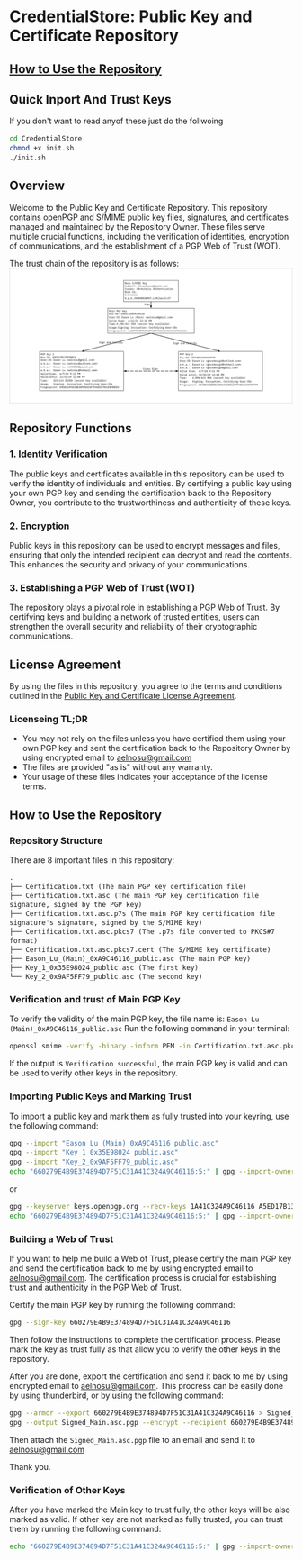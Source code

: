 # CredentialStore: Public Key and Certificate Repository

## [How to Use the Repository](#how-to-use-the-repository-1)

## Quick Inport And Trust Keys

If you don't want to read anyof these just do the follwoing

```bash
cd CredentialStore
chmod +x init.sh
./init.sh
```

## Overview

Welcome to the Public Key and Certificate Repository. This repository contains openPGP and S/MIME public key files, signatures, and certificates managed and maintained by the Repository Owner. These files serve multiple crucial functions, including the verification of identities, encryption of communications, and the establishment of a PGP Web of Trust (WOT).

The trust chain of the repository is as follows:
![Trust Chain](Key_Topology.svg)

## Repository Functions

### 1. Identity Verification

The public keys and certificates available in this repository can be used to verify the identity of individuals and entities. By certifying a public key using your own PGP key and sending the certification back to the Repository Owner, you contribute to the trustworthiness and authenticity of these keys.

### 2. Encryption

Public keys in this repository can be used to encrypt messages and files, ensuring that only the intended recipient can decrypt and read the contents. This enhances the security and privacy of your communications.

### 3. Establishing a PGP Web of Trust (WOT)

The repository plays a pivotal role in establishing a PGP Web of Trust. By certifying keys and building a network of trusted entities, users can strengthen the overall security and reliability of their cryptographic communications.

## License Agreement

By using the files in this repository, you agree to the terms and conditions outlined in the [Public Key and Certificate License Agreement](LICENSE).

### Licenseing TL;DR

- You may not rely on the files unless you have certified them using your own PGP key and sent the certification back to the Repository Owner by using encrypted email to aelnosu@gmail.com
- The files are provided "as is" without any warranty.
- Your usage of these files indicates your acceptance of the license terms.

## How to Use the Repository

### Repository Structure

There are 8 important files in this repository:

```plaintext
.
├── Certification.txt (The main PGP key certification file)
├── Certification.txt.asc (The main PGP key certification file signature, signed by the PGP key)
├── Certification.txt.asc.p7s (The main PGP key certification file signature's signature, signed by the S/MIME key)
├── Certification.txt.asc.pkcs7 (The .p7s file converted to PKCS#7 format)
├── Certification.txt.asc.pkcs7.cert (The S/MIME key certificate)
├── Eason_Lu_(Main)_0xA9C46116_public.asc (The main PGP key)
├── Key_1_0x35E98024_public.asc (The first key)
└── Key_2_0x9AF5FF79_public.asc (The second key)
```

### Verification and trust of Main PGP Key

To verify the validity of the main PGP key, the file name is: `Eason Lu (Main)_0xA9C46116_public.asc`
Run the following command in your terminal:

```bash
openssl smime -verify -binary -inform PEM -in Certification.txt.asc.pkcs7 -content Certification.txt.asc -certfile Certification.txt.asc.pkcs7.cert
```

If the output is `Verification successful`, the main PGP key is valid and can be used to verify other keys in the repository.

### Importing Public Keys and Marking Trust

To import a public key and mark them as fully trusted into your keyring, use the following command:

```bash
gpg --import "Eason_Lu_(Main)_0xA9C46116_public.asc"
gpg --import "Key_1_0x35E98024_public.asc"
gpg --import "Key_2_0x9AF5FF79_public.asc"
echo "660279E4B9E374894D7F51C31A41C324A9C46116:5:" | gpg --import-ownertrust
```

or

```bash
gpg --keyserver keys.openpgp.org --recv-keys 1A41C324A9C46116 A5ED17B135E98024 7974BCA19AF5FF79
echo "660279E4B9E374894D7F51C31A41C324A9C46116:5:" | gpg --import-ownertrust
```

### Building a Web of Trust

If you want to help me build a Web of Trust, please certify the main PGP key and send the certification back to me by using encrypted email to aelnosu@gmail.com. The certification process is crucial for establishing trust and authenticity in the PGP Web of Trust.

Certify the main PGP key by running the following command:

```bash
gpg --sign-key 660279E4B9E374894D7F51C31A41C324A9C46116
```

Then follow the instructions to complete the certification process. Please mark the key as trust fully as that allow you to verify the other keys in the repository.

After you are done, export the certification and send it back to me by using encrypted email to aelnosu@gmail.com.
This procress can be easily done by using thunderbird, or by using the following command:

```bash
gpg --armor --export 660279E4B9E374894D7F51C31A41C324A9C46116 > Signed_Main.asc
gpg --output Signed_Main.asc.pgp --encrypt --recipient 660279E4B9E374894D7F51C31A41C324A9C46116 Signed_Main.asc
```

Then attach the `Signed_Main.asc.pgp` file to an email and send it to aelnosu@gmail.com

Thank you.

### Verification of Other Keys

After you have marked the Main key to trust fully, the other keys will be also marked as valid.
If other key are not marked as fully trusted, you can trust them by running the following command:

```bash
echo "660279E4B9E374894D7F51C31A41C324A9C46116:5:" | gpg --import-ownertrust
```
